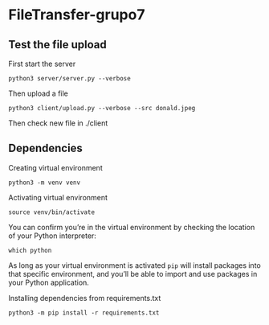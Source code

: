 # FileTransfer-grupo7

## Test the file upload

First start the server

    python3 server/server.py --verbose

Then upload a file

    python3 client/upload.py --verbose --src donald.jpeg

Then check new file in ./client

## Dependencies

Creating virtual environment

    python3 -m venv venv

Activating virtual environment

    source venv/bin/activate

You can confirm you’re in the virtual environment by checking the location of your Python interpreter:

    which python

As long as your virtual environment is activated `pip` will install packages into that specific environment, and you’ll be able
to import and use packages in your Python application.

Installing dependencies from requirements.txt
    
    python3 -m pip install -r requirements.txt

